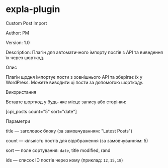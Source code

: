 # expla-plugin


Custom Post Import

Author: PM  

Version: 1.0  

Description: Плагін для автоматичного імпорту постів з API та виведення їх через шорткод.



 Опис 

Плагін щодня імпортує пости з зовнішнього API та зберігає їх у WordPress. Mожете виводити ці пости за допомогою шорткоду.



 Використання 

Вставте шорткод у будь-яке місце запису або сторінки:



[cpi_posts count="5" sort="date"]



 Параметри  

title — заголовок блоку (за замовчуванням: "Latest Posts")  

count — кількість постів для відображення (за замовчуванням: 5)  

sort — поле сортування: `date`, title modified, rand

ids — список ID постів через кому (приклад: `12,15,18`)  
